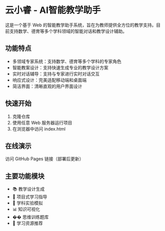 # 云小睿 - AI智能教学助手

这是一个基于 Web 的智能教学助手系统，旨在为教师提供全方位的教学支持。目前支持数学、德育等多个学科领域的智能对话和教学设计辅助。

## 功能特点

- 多领域专家系统：支持数学、德育等多个学科的专家角色
- 智能教案设计：支持快速生成专业的教学设计方案
- 实时对话辅导：支持与专家进行实时对话交互
- 响应式设计：完美适配移动端和桌面端
- 简洁界面：清晰直观的用户界面设计

## 快速开始

1. 克隆仓库
2. 使用任意 Web 服务器运行项目
3. 在浏览器中访问 index.html

## 在线演示

访问 GitHub Pages 链接（部署后更新）

## 主要功能模块

- 📚 教学设计生成
- 🎯 项目式学习指导
- 🔬 学科实验模拟
- 📊 知识可视化
- �� 思维训练题库
- 📖 学习资源推荐 